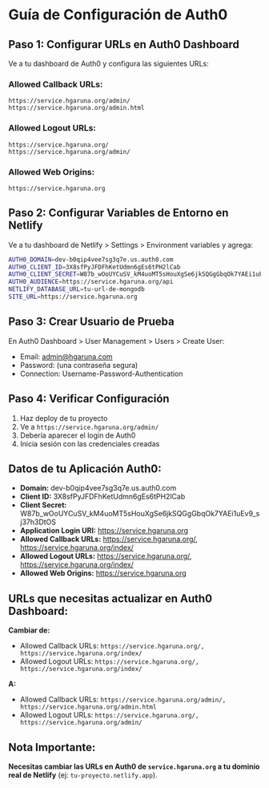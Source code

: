 # Guía de Configuración de Auth0

## Paso 1: Configurar URLs en Auth0 Dashboard

Ve a tu dashboard de Auth0 y configura las siguientes URLs:

### Allowed Callback URLs:
```
https://service.hgaruna.org/admin/
https://service.hgaruna.org/admin.html
```

### Allowed Logout URLs:
```
https://service.hgaruna.org/
https://service.hgaruna.org/admin/
```

### Allowed Web Origins:
```
https://service.hgaruna.org
```

## Paso 2: Configurar Variables de Entorno en Netlify

Ve a tu dashboard de Netlify > Settings > Environment variables y agrega:

```bash
AUTH0_DOMAIN=dev-b0qip4vee7sg3q7e.us.auth0.com
AUTH0_CLIENT_ID=3X8sfPyJFDFhKetUdmn6gEs6tPH2lCab
AUTH0_CLIENT_SECRET=W87b_wOoUYCuSV_kM4uoMT5sHouXgSe6jkSQGgGbqOk7YAEi1uEv9_sj37h3DtOS
AUTH0_AUDIENCE=https://service.hgaruna.org/api
NETLIFY_DATABASE_URL=tu-url-de-mongodb
SITE_URL=https://service.hgaruna.org
```

## Paso 3: Crear Usuario de Prueba

En Auth0 Dashboard > User Management > Users > Create User:

- Email: admin@hgaruna.com
- Password: (una contraseña segura)
- Connection: Username-Password-Authentication

## Paso 4: Verificar Configuración

1. Haz deploy de tu proyecto
2. Ve a `https://service.hgaruna.org/admin/`
3. Debería aparecer el login de Auth0
4. Inicia sesión con las credenciales creadas

## Datos de tu Aplicación Auth0:

- **Domain:** dev-b0qip4vee7sg3q7e.us.auth0.com
- **Client ID:** 3X8sfPyJFDFhKetUdmn6gEs6tPH2lCab
- **Client Secret:** W87b_wOoUYCuSV_kM4uoMT5sHouXgSe6jkSQGgGbqOk7YAEi1uEv9_sj37h3DtOS
- **Application Login URI:** https://service.hgaruna.org
- **Allowed Callback URLs:** https://service.hgaruna.org/, https://service.hgaruna.org/index/
- **Allowed Logout URLs:** https://service.hgaruna.org/, https://service.hgaruna.org/index/
- **Allowed Web Origins:** https://service.hgaruna.org

## URLs que necesitas actualizar en Auth0 Dashboard:

**Cambiar de:**
- Allowed Callback URLs: `https://service.hgaruna.org/, https://service.hgaruna.org/index/`
- Allowed Logout URLs: `https://service.hgaruna.org/, https://service.hgaruna.org/index/`

**A:**
- Allowed Callback URLs: `https://service.hgaruna.org/admin/, https://service.hgaruna.org/admin.html`
- Allowed Logout URLs: `https://service.hgaruna.org/, https://service.hgaruna.org/admin/`

## Nota Importante:

**Necesitas cambiar las URLs en Auth0 de `service.hgaruna.org` a tu dominio real de Netlify** (ej: `tu-proyecto.netlify.app`). 